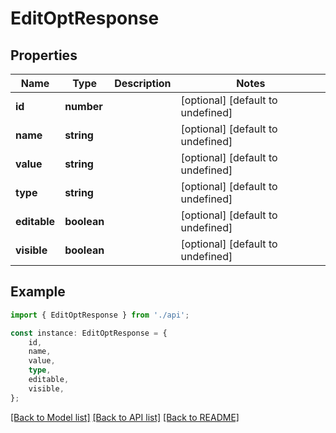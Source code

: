 # EditOptResponse


## Properties

Name | Type | Description | Notes
------------ | ------------- | ------------- | -------------
**id** | **number** |  | [optional] [default to undefined]
**name** | **string** |  | [optional] [default to undefined]
**value** | **string** |  | [optional] [default to undefined]
**type** | **string** |  | [optional] [default to undefined]
**editable** | **boolean** |  | [optional] [default to undefined]
**visible** | **boolean** |  | [optional] [default to undefined]

## Example

```typescript
import { EditOptResponse } from './api';

const instance: EditOptResponse = {
    id,
    name,
    value,
    type,
    editable,
    visible,
};
```

[[Back to Model list]](../README.md#documentation-for-models) [[Back to API list]](../README.md#documentation-for-api-endpoints) [[Back to README]](../README.md)
